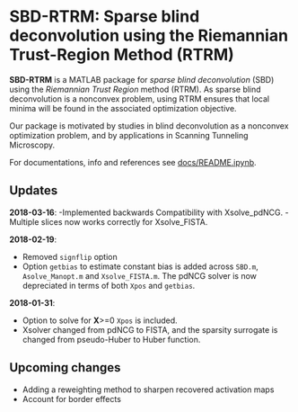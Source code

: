 # SBD-RTRM: Sparse blind deconvolution using the Riemannian Trust-Region Method (RTRM)

**SBD-RTRM** is a MATLAB package for *sparse blind deconvolution* (SBD) using the *Riemannian Trust Region* method (RTRM). As sparse blind deconvolution is a nonconvex problem, using RTRM ensures that local minima will be found in the associated optimization objective.

Our package is motivated by studies in blind deconvolution as a nonconvex optimization problem, and by applications in Scanning Tunneling Microscopy.

For documentations, info and references see [docs/README.ipynb](./docs/README.ipynb).

## Updates
**2018-03-16**:
-Implemented backwards Compatibility with Xsolve_pdNCG. 
-Multiple slices now works correctly for Xsolve_FISTA.

**2018-02-19**:
- Removed `signflip` option
- Option `getbias` to estimate constant bias is added across `SBD.m`, `Asolve_Manopt.m` and `Xsolve_FISTA.m`. The pdNCG solver is now depreciated in terms of both `Xpos` and `getbias`.

**2018-01-31**:
- Option to solve for **X**>=0 `Xpos` is included.
- Xsolver changed from pdNCG to FISTA, and the sparsity surrogate is changed from pseudo-Huber to Huber function.

## Upcoming changes
- Adding a reweighting method to sharpen recovered activation maps
- Account for border effects
